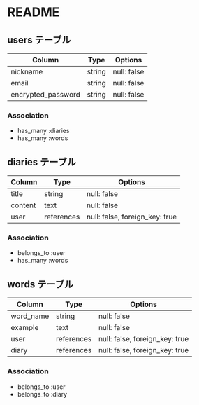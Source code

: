 # README

## users テーブル

| Column             | Type     | Options     |
| ------------------ | ---------| ----------- |
| nickname           | string   | null: false |
| email              | string   | null: false |
| encrypted_password | string   | null: false |


### Association
- has_many :diaries
- has_many :words

## diaries テーブル

| Column            | Type        | Options                        |
| ------------------| ------------| -------------------------------|
| title             | string      | null: false                    |
| content           | text        | null: false                    |
| user              | references  | null: false, foreign_key: true |

### Association
- belongs_to :user
- has_many :words

## words テーブル

| Column      | Type        | Options                        |
| ----------- | ----------- | ------------------------------ |
| word_name   | string      | null: false                    |
| example     | text        | null: false                    |
| user        | references  | null: false, foreign_key: true |
| diary       | references  | null: false, foreign_key: true |


### Association
- belongs_to :user
- belongs_to :diary
